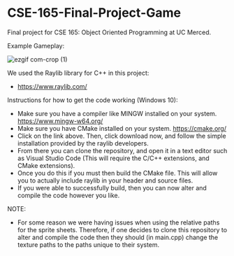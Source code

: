 # CSE-165-Final-Project-Game
Final project for CSE 165: Object Oriented Programming at UC Merced.

Example Gameplay:

![ezgif com-crop (1)](https://github.com/Rodolfo135/CSE-165-Final-Project-Game/assets/81655461/36235076-795b-49cb-bf1f-e73b77d38c00)

We used the Raylib library for C++ in this project: 
- https://www.raylib.com/

Instructions for how to get the code working (Windows 10):
- Make sure you have a compiler like MINGW installed on your system. https://www.mingw-w64.org/
- Make sure you have CMake installed on your system. https://cmake.org/
- Click on the link above. Then, click download now, and follow the simple installation provided by the raylib developers.
- From there you can clone the repository, and open it in a text editor such as Visual Studio Code (This will require the C/C++ extensions, and CMake extensions).
- Once you do this if you must then build the CMake file. This will allow you to actually include raylib in your header and source files.
- If you were able to successfully build, then you can now alter and compile the code however you like.

NOTE:
- For some reason we were having issues when using the relative paths for the sprite sheets. Therefore, if one decides to clone this repository to alter and compile the code then they should (in main.cpp) change the texture paths to the paths unique to their system.
